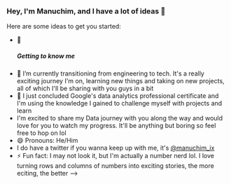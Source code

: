 ### Hey, I'm Manuchim, and I have a lot of ideas 👋

Here are some ideas to get you started:

- 🔭 <h5>*Getting to know me*
- 🌱 I’m currently transitioning from engineering to tech. It's a really exciting journey I'm on, learning new things and taking on new projects, all of which I'll be sharing with you guys in a bit
- 👯 I just concluded Google's data analytics professional certificate and I'm using the knowledge I gained to challenge myself with projects and learn
- I'm excited to share my Data journey with you along the way and would love for you to watch my progress. It'll be anything but boring so feel free to hop on lol
- 😄 Pronouns: He/Him
- I do have a twitter if you wanna keep up with me, it's [@manuchim_ix](https://twitter.com/twitter_handle)
- ⚡ Fun fact: I may not look it, but I'm actually a number nerd lol. I love turning rows and columns of numbers into exciting stories, the more eciting, the better
-->
